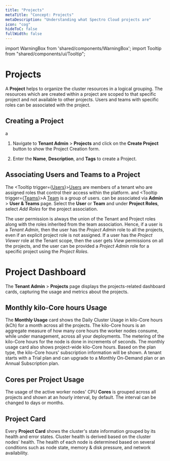```yaml
---
title: "Projects"
metaTitle: "Concept: Projects"
metaDescription: "Understanding what Spectro Cloud projects are"
icon: "cog"
hideToC: false
fullWidth: false
---
```


import WarningBox from 'shared/components/WarningBox';
import Tooltip from "shared/components/ui/Tooltip";

# Projects

A **Project** helps to organize the cluster resources in a logical grouping. The resources which are created within a project are scoped to that specific project and not available to other projects. Users and teams with specific roles can be associated with the project.

## Creating a Project

a

1. Navigate to **Tenant Admin** > **Projects** and click on the **Create Project** button to show the Project Creation form.

1. Enter the **Name**, **Description**, and **Tags** to create a Project.

## Associating Users and Teams to a Project

The <Tooltip trigger={<u>Users</u>}><a href="/glossary-all/#users">Users</a> are members of a tenant who are assigned roles that control their access within the platform.</Tooltip> and <Tooltip trigger={<u>Teams</u>}>A <a href="/glossary-all/#team">Team</a> is a group of users.</Tooltip> can be associated via **Admin** > **User & Teams** page. Select the **User** or **Team** and under **Project Roles**, select *Add Roles* for the project association.

The user permission is always the union of the Tenant and Project roles along with the roles inherited from the team association. Hence, if a user is a *Tenant Admin*, then the user has the *Project Admin* role to all the projects, even if an explicit project role is not assigned. If a user has the *Project Viewer* role at the Tenant scope, then the user gets *View* permissions on all the projects, and the user can be provided a *Project Admin* role for a specific project using the *Project Roles*.

# Project Dashboard

The **Tenant Admin** > **Projects** page displays the projects-related dashboard cards, capturing the usage and metrics about the projects.


## Monthly kilo-Core hours Usage

The **Monthly Usage** card shows the Daily Cluster Usage in kilo-Core hours (kCh) for a month across all the projects.  The kilo-Core hours is an aggregate measure of how many core hours the worker nodes consume, while under management, across all your deployments. The metering of the kilo-Core hours for the node is done in increments of seconds. The monthly usage card also shows project-wide kilo-Core hours. Based on the plan type, the kilo-Core hours' subscription information will be shown. A tenant starts with a Trial plan and can upgrade to a Monthly On-Demand plan or an Annual Subscription plan.

## Cores per Project Usage

The usage of the active worker nodes' CPU **Cores** is grouped across all projects and shown at an hourly interval, by default. The interval can be changed to days or months.

## Project Card

Every **Project Card** shows the cluster's state information grouped by its health and error states. Cluster health is derived based on the cluster nodes' health. The health of each node is determined based on several conditions such as node state, memory & disk pressure, and network availability.
